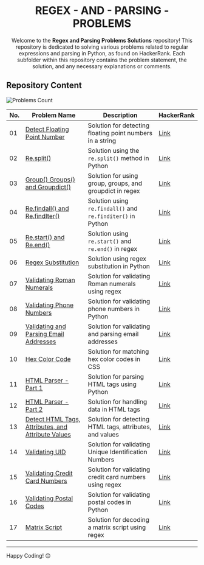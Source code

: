 <h1 align='center'>REGEX - AND - PARSING - PROBLEMS</h1>


<p align='center'>Welcome to the <strong>Regex and Parsing Problems Solutions</strong> repository! This repository is dedicated to solving various problems related to regular expressions and parsing in Python, as found on HackerRank. Each subfolder within this repository contains the problem statement, the solution, and any necessary explanations or comments.</p>


## Repository Content
![Problems Count](https://img.shields.io/badge/problems%20count-17-blue)

| No. | Problem Name                                                                                     | Description                                                    | HackerRank |
|-----|--------------------------------------------------------------------------------------------------|----------------------------------------------------------------|------------|
| 01  | [Detect Floating Point Number](https://github.com/JawadSher/Python-Problems-Solutions-HackerRank/tree/main/13%20-%20Regex%20and%20Parsing/01%20-%20Detect%20Floating%20Point%20Number)                      | Solution for detecting floating point numbers in a string      | [Link](https://www.hackerrank.com/challenges/introduction-to-regex/problem) |
| 02  | [Re.split()](https://github.com/JawadSher/Python-Problems-Solutions-HackerRank/tree/main/13%20-%20Regex%20and%20Parsing/02%20-%20Re.split())                                                                | Solution using the `re.split()` method in Python               | [Link](https://www.hackerrank.com/challenges/re-split/problem) |
| 03  | [Group() Groups() and Groupdict()](https://github.com/JawadSher/Python-Problems-Solutions-HackerRank/tree/main/13%20-%20Regex%20and%20Parsing/03%20-%20Group()%20Groups()%20and%20Groupdict())              | Solution for using group, groups, and groupdict in regex       | [Link](https://www.hackerrank.com/challenges/re-group-groups/problem) |
| 04  | [Re.findall() and Re.findIter()](https://github.com/JawadSher/Python-Problems-Solutions-HackerRank/tree/main/13%20-%20Regex%20and%20Parsing/04%20-%20Re.findall()%20and%20Re.findIter())                    | Solution using `re.findall()` and `re.finditer()` in Python    | [Link](https://www.hackerrank.com/challenges/re-findall-re-finditer/problem) |
| 05  | [Re.start() and Re.end()](https://github.com/JawadSher/Python-Problems-Solutions-HackerRank/tree/main/13%20-%20Regex%20and%20Parsing/05%20-%20Re.start()%20and%20Re.end())                                  | Solution using `re.start()` and `re.end()` in regex            | [Link](https://www.hackerrank.com/challenges/re-start-re-end/problem) |
| 06  | [Regex Substitution](https://github.com/JawadSher/Python-Problems-Solutions-HackerRank/tree/main/13%20-%20Regex%20and%20Parsing/06%20-%20Regex%20Substitution)                                              | Solution using regex substitution in Python                    | [Link](https://www.hackerrank.com/challenges/re-sub-regex-substitution/problem) |
| 07  | [Validating Roman Numerals](https://github.com/JawadSher/Python-Problems-Solutions-HackerRank/tree/main/13%20-%20Regex%20and%20Parsing/07%20-%20Validating%20Roman%20Numerals)                              | Solution for validating Roman numerals using regex             | [Link](https://www.hackerrank.com/challenges/validate-a-roman-number/problem) |
| 08  | [Validating Phone Numbers](https://github.com/JawadSher/Python-Problems-Solutions-HackerRank/tree/main/13%20-%20Regex%20and%20Parsing/08%20-%20Validating%20Phone%20Numbers)                                | Solution for validating phone numbers in Python                | [Link](https://www.hackerrank.com/challenges/validating-the-phone-number/problem) |
| 09  | [Validating and Parsing Email Addresses](https://github.com/JawadSher/Python-Problems-Solutions-HackerRank/tree/main/13%20-%20Regex%20and%20Parsing/09%20-%20Validating%20and%20Parsing%20Email%20Addresses)| Solution for validating and parsing email addresses            | [Link](https://www.hackerrank.com/challenges/validating-named-email-addresses/problem) |
| 10  | [Hex Color Code](https://github.com/JawadSher/Python-Problems-Solutions-HackerRank/tree/main/13%20-%20Regex%20and%20Parsing/10%20%20-%20Hex%20Color%20Code)                                                    | Solution for matching hex color codes in CSS                   | [Link](https://www.hackerrank.com/challenges/hex-color-code/problem) |
| 11  | [HTML Parser - Part 1](https://github.com/JawadSher/Python-Problems-Solutions-HackerRank/tree/main/13%20-%20Regex%20and%20Parsing/11%20-%20HTML%20Parser%20-%20Part%201)                                    | Solution for parsing HTML tags using Python                    | [Link](https://www.hackerrank.com/challenges/html-parser-part-1/problem) |
| 12  | [HTML Parser - Part 2](https://github.com/JawadSher/Python-Problems-Solutions-HackerRank/tree/main/13%20-%20Regex%20and%20Parsing/12%20-%20HTML%20Parser%20-%20Part%202)                                    | Solution for handling data in HTML tags                        | [Link](https://www.hackerrank.com/challenges/html-parser-part-2/problem) |
| 13  | [Detect HTML Tags, Attributes, and Attribute Values](https://github.com/JawadSher/Python-Problems-Solutions-HackerRank/tree/main/13%20-%20Regex%20and%20Parsing/13%20-%20Detect%20HTML%20Tags%20-%20Attributes%20and%20Attribute%20Values) | Solution for detecting HTML tags, attributes, and values      | [Link](https://www.hackerrank.com/challenges/detect-html-tags-attributes-and-attribute-values/problem) |
| 14  | [Validating UID](https://github.com/JawadSher/Python-Problems-Solutions-HackerRank/tree/main/13%20-%20Regex%20and%20Parsing/14%20-%20Validating%20UID)                                                      | Solution for validating Unique Identification Numbers          | [Link](https://www.hackerrank.com/challenges/validating-uid/problem) |
| 15  | [Validating Credit Card Numbers](https://github.com/JawadSher/Python-Problems-Solutions-HackerRank/tree/main/13%20-%20Regex%20and%20Parsing/15%20-%20Validating%20Credit%20Card%20Numbers)                  | Solution for validating credit card numbers using regex        | [Link](https://www.hackerrank.com/challenges/validating-credit-card-number/problem) |
| 16  | [Validating Postal Codes](https://github.com/JawadSher/Python-Problems-Solutions-HackerRank/tree/main/13%20-%20Regex%20and%20Parsing/16%20-%20Validating%20Postal%20Codes)                                  | Solution for validating postal codes in Python                 | [Link](https://www.hackerrank.com/challenges/validating-postalcode/problem) |
| 17  | [Matrix Script](https://github.com/JawadSher/Python-Problems-Solutions-HackerRank/tree/main/13%20-%20Regex%20and%20Parsing/17%20-%20Matrix%20Script)                                                        | Solution for decoding a matrix script using regex              | [Link](https://www.hackerrank.com/challenges/matrix-script/problem) |

---

Happy Coding! 😊


